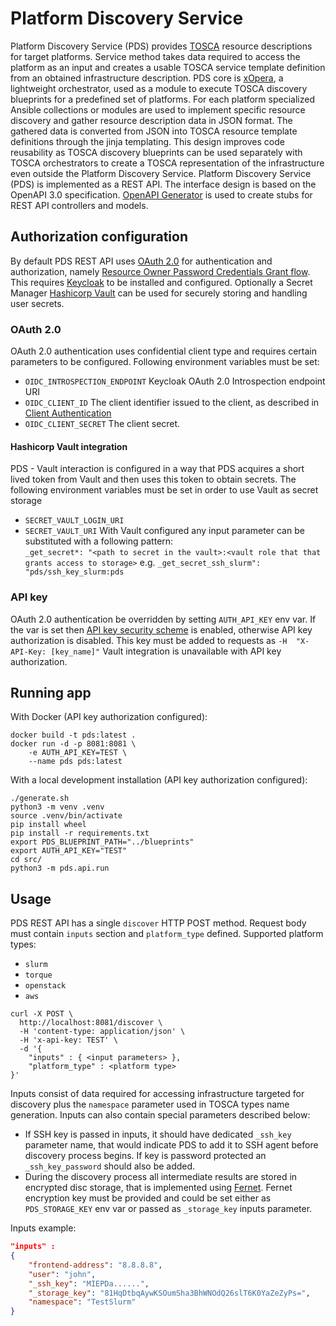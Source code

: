 # Platform Discovery Service 
Platform Discovery Service (PDS) provides [TOSCA](https://docs.oasis-open.org/tosca/TOSCA/v2.0/TOSCA-v2.0.html) resource descriptions for target platforms. Service method takes data required to access the platform as an input and creates a usable TOSCA service template definition from an obtained infrastructure description. PDS core is [xOpera](https://github.com/xlab-si/xopera-opera), a lightweight orchestrator, used as a module to execute TOSCA discovery blueprints for a predefined set of platforms. For each platform specialized Ansible collections or modules are used to implement specific resource discovery and gather resource description data in JSON format. The gathered data is converted from JSON into TOSCA resource template definitions through the jinja templating. This design improves code reusability as TOSCA discovery blueprints can be used separately with TOSCA orchestrators to create a TOSCA representation of the infrastructure even outside the Platform Discovery Service. 
Platform Discovery Service (PDS) is implemented as a REST API. The interface design is based on the OpenAPI 3.0 specification. [OpenAPI Generator](https://github.com/OpenAPITools/openapi-generator) is used to create stubs for REST API controllers and models. 

## Authorization configuration
By default PDS REST API uses [OAuth 2.0](https://tools.ietf.org/html/rfc6750) for authentication and authorization, namely [Resource Owner Password Credentials Grant flow](https://tools.ietf.org/html/rfc6749#section-4.3). This requires [Keycloak](https://www.keycloak.org/) to be installed and configured. Optionally a Secret Manager [Hashicorp Vault](https://www.vaultproject.io/) can be used for securely storing and handling user secrets. 
### OAuth 2.0 
OAuth 2.0 authentication uses confidential client type and requires certain parameters to be configured. Following environment variables must be set:
- `OIDC_INTROSPECTION_ENDPOINT` Keycloak OAuth 2.0 Introspection endpoint URI
- `OIDC_CLIENT_ID` The client identifier issued to the client, as described in [Client Authentication](https://tools.ietf.org/html/rfc6749#section-2.3)
- `OIDC_CLIENT_SECRET` The client secret.
#### Hashicorp Vault integration
PDS - Vault interaction is configured in a way that PDS acquires a short lived token from Vault and then uses this token to obtain secrets. The following environment variables must be set in order to use Vault as secret storage
- `SECRET_VAULT_LOGIN_URI`
- `SECRET_VAULT_URI`
With Vault configured any input parameter can be substituted with a following pattern:                               
`_get_secret*: "<path to secret in the vault>:<vault role that that grants access to storage>`
e.g.
`_get_secret_ssh_slurm": "pds/ssh_key_slurm:pds`
### API key 
OAuth 2.0 authentication be overridden by setting `AUTH_API_KEY` env var. If the var is set then [API key security scheme](https://swagger.io/docs/specification/authentication/api-keys/) is enabled, otherwise API key authorization is disabled.
This key must be added to requests as `-H  "X-API-Key: [key_name]"`
Vault integration is unavailable with API key authorization.
## Running app
With Docker (API key authorization configured):

```shell script
docker build -t pds:latest .
docker run -d -p 8081:8081 \
    -e AUTH_API_KEY=TEST \
    --name pds pds:latest
```

With a local development installation (API key authorization configured):

```shell script
./generate.sh
python3 -m venv .venv
source .venv/bin/activate
pip install wheel
pip install -r requirements.txt
export PDS_BLUEPRINT_PATH="../blueprints"
export AUTH_API_KEY="TEST"
cd src/
python3 -m pds.api.run
```
## Usage
PDS REST API has a single `discover` HTTP POST method. Request body must contain `inputs` section and `platform_type` defined.
Supported platform types:
- `slurm`
- `torque`
- `openstack`
- `aws` 
```shell script
curl -X POST \
  http://localhost:8081/discover \
  -H 'content-type: application/json' \
  -H 'x-api-key: TEST' \
  -d '{
    "inputs" : { <input parameters> },
    "platform_type" : <platform type>
}'
```
Inputs consist of data required for accessing infrastructure targeted for discovery plus the `namespace` parameter used in TOSCA types name generation. Inputs can also contain special parameters described below:

- If SSH key is passed in inputs, it should have dedicated `_ssh_key` parameter name, that would indicate PDS to add it to SSH agent before discovery process begins. If key is password protected an `_ssh_key_password` should also be added.
- During the discovery process all intermediate results are stored in encrypted disc storage, that is implemented using [Fernet](https://cryptography.io/en/latest/fernet.html). Fernet encryption key must be provided and could be set either as `PDS_STORAGE_KEY` env var or passed as `_storage_key` inputs parameter.

Inputs example:
```json
"inputs" : 
{
    "frontend-address": "8.8.8.8",
    "user": "john",
    "_ssh_key": "MIEPDa......",
    "_storage_key": "81HqDtbqAywKSOumSha3BhWNOdQ26slT6K0YaZeZyPs=",
    "namespace": "TestSlurm"    	
}
```  


